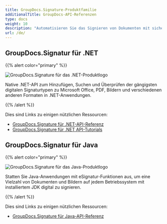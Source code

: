 ```yaml
---
title: GroupDocs.Signature-Produktfamilie
additionalTitle: GroupDocs-API-Referenzen
type: docs
weight: 10
description: "Automatisieren Sie das Signieren von Dokumenten mit sicheren, plattformübergreifenden eSignatur-APIs für Ihre persönlichen oder geschäftlichen Signaturen"
url: /de/
---
```


## GroupDocs.Signatur für .NET

{{% alert color="primary" %}} 

![GroupDocs.Signature für das .NET-Produktlogo](../gdocs_net.png)

Native .NET-API zum Hinzufügen, Suchen und Überprüfen der gängigsten digitalen Signaturtypen zu Microsoft Office, PDF, Bildern und verschiedenen anderen Formaten in .NET-Anwendungen.

{{% /alert %}} 

Dies sind Links zu einigen nützlichen Ressourcen:

- [GroupDocs.Signature für .NET-API-Referenz](/signature/de/net/)
- [GroupDocs.Signature für .NET API-Tutorials](/tutorials/signature/de/net/)


## GroupDocs.Signatur für Java

{{% alert color="primary" %}}

![GroupDocs.Signature für das Java-Produktlogo](../gdocs_java.png)

Statten Sie Java-Anwendungen mit eSignatur-Funktionen aus, um eine Vielzahl von Dokumenten und Bildern auf jedem Betriebssystem mit installiertem JDK digital zu signieren.

{{% /alert %}}

Dies sind Links zu einigen nützlichen Ressourcen:

- [GroupDocs.Signature für Java-API-Referenz](/signature/java/)
